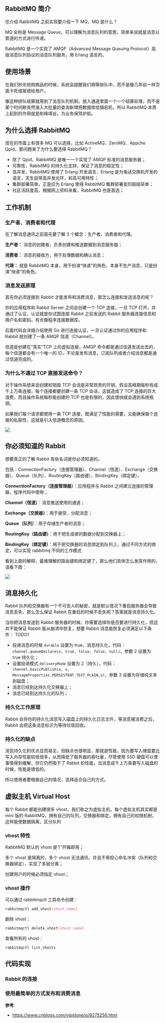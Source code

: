 ## RabbitMQ 简介

在介绍 RabbitMQ 之前实现要介绍一下 MQ，MQ 是什么？

MQ 全称是 Message Queue，可以理解为消息队列的意思，简单来说就是消息以管道的方式进行传递。

RabbitMQ 是一个实现了 AMQP（Advanced Message Queuing Protocol）高级消息队列协议的消息队列服务，用 Erlang 语言的。

## 使用场景

在我们秒杀抢购商品的时候，系统会提醒我们稍等排队中，而不是像几年前一样页面卡死或报错给用户。

像这种排队结算就用到了消息队列机制，放入通道里面一个一个结算处理，而不是某个时间断突然涌入大批量的查询新增把数据库给搞宕机，所以 RabbitMQ 本质上起到的作用就是削峰填谷，为业务保驾护航。

## 为什么选择 RabbitMQ

现在的市面上有很多 MQ 可以选择，比如 ActiveMQ、ZeroMQ、Appche Qpid，那问题来了为什么要选择 RabbitMQ？

- 除了 Qpid，RabbitMQ 是唯一一个实现了 AMQP 标准的消息服务器；
- 可靠性，RabbitMQ 的持久化支持，保证了消息的稳定性；
- 高并发，RabbitMQ 使用了 Erlang 开发语言，Erlang 是为电话交换机开发的语言，天生自带高并发光环，和高可用特性；
- 集群部署简单，正是应为 Erlang 使得 RabbitMQ 集群部署变的超级简单；
- 社区活跃度高，根据网上资料来看，RabbitMQ 也是首选；

## 工作机制

### 生产者、消费者和代理

在了解消息通讯之前首先要了解 3 个概念：生产者、消费者和代理。

**生产者：** 消息的创建者，负责创建和推送数据到消息服务器；

**消费者：** 消息的接收方，用于处理数据和确认消息；

**代理：** 就是 RabbitMQ 本身，用于扮演“快递”的角色，本身不生产消息，只是扮演“快递”的角色。

### 消息发送原理

首先你必须连接到 Rabbit 才能发布和消费消息，那怎么连接和发送消息的呢？

你的应用程序和 Rabbit Server 之间会创建一个 TCP 连接，一旦 TCP 打开，并通过了认证，认证就是你试图连接 Rabbit 之前发送的 Rabbit 服务器连接信息和用户名和密码，有点像程序连接数据库。

后面代码会详细介绍使用 Go 进行连接认证，一旦认证通过你的应用程序和 Rabbit 就创建了一条 AMQP 信道（Channel）。

信道是创建在“真实”TCP 上的虚拟连接，AMQP 命令都是通过信道发送出去的，每个信道都会有一个唯一的 ID，不论是发布消息，订阅队列或者介绍消息都是通过信道完成的。

### 为什么不通过 TCP 直接发送命令？

对于操作系统来说创建和销毁 TCP 会话是非常昂贵的开销，假设高峰期每秒有成千上万条连接，每个连接都要创建一条 TCP 会话，这就造成了 TCP 连接的巨大浪费，而且操作系统每秒能创建的 TCP 也是有限的，因此很快就会遇到系统瓶颈。

如果我们每个请求都使用一条 TCP 连接，既满足了性能的需要，又能确保每个连接的私密性，这就是引入信道概念的原因。

![](http://icdn.apigo.cn/blog/rabbit_channel.png)

## 你必须知道的 Rabbit

想要真正的了解 Rabbit 有些名词是你必须知道的。

包括：ConnectionFactory（连接管理器）、Channel（信道）、Exchange（交换器）、Queue（队列）、RoutingKey（路由键）、BindingKey（绑定键）。

**ConnectionFactory（连接管理器）**：应用程序与 Rabbit 之间建立连接的管理器，程序代码中使用；

**Channel（信道）**：消息推送使用的通道；

**Exchange（交换器）**：用于接受、分配消息；

**Queue（队列）**：用于存储生产者的消息；

**RoutingKey（路由键）**：用于把生成者的数据分配到交换器上；

**BindingKey（绑定键）**：用于把交换器的消息绑定到队列上，通过不同方式的绑定，可以实现 rabbitmq 不同的工作模式

看到上面的解释，最难理解的路由键和绑定键了，那么他们具体怎么发挥作用的，请看下图：

![](http://icdn.apigo.cn/blog/rabbit-producer.gif)

## 消息持久化

Rabbit 队列和交换器有一个不可告人的秘密，就是默认情况下重启服务器会导致消息丢失，那么怎么保证 Rabbit 在重启的时候不丢失呢？答案就是消息持久化。

当你把消息发送到 Rabbit 服务器的时候，你需要选择你是否要进行持久化，但这并不能保证 Rabbit 能从崩溃中恢复，想要 Rabbit 消息能恢复必须满足以下条件：
TODO1

- 投递消息的时候 `durable` 设置为 true，消息持久化，代码：`channel.queueDeclare(x, true, false, false, null)`，参数 2 设置为 true 持久化；
- 设置投递模式 `deliveryMode` 设置为 2（持久），代码：`channel.basicPublish(x, x, MessageProperties.PERSISTENT_TEXT_PLAIN,x)`，参数 3 设置为存储纯文本到磁盘；
- 消息已经到达持久化交换器上；
- 消息已经到达持久化的队列；

### 持久化工作原理

Rabbit 会将你的持久化消息写入磁盘上的持久化日志文件，等消息被消费之后，Rabbit 会把这条消息标识为等待垃圾回收。

### 持久化的缺点

消息持久化的优点显而易见，但缺点也很明显，那就是性能，因为要写入硬盘要比写入内存性能较低很多，从而降低了服务器的吞吐量，尽管使用 SSD 硬盘可以使事情得到缓解，但它仍然吸干了 Rabbit 的性能，当消息成千上万条要写入磁盘的时候，性能是很低的。

所以使用者要根据自己的情况，选择适合自己的方式。

## 虚拟主机 Virtual Host

每个 Rabbit 都能创建很多 vhost，我们称之为虚拟主机，每个虚拟主机其实都是 mini 版的 RabbitMQ，拥有自己的队列，交换器和绑定，拥有自己的权限机制，这样能使数据隔离，区分队列

### vhost 特性

RabbitMQ 默认的 vhost 是“/”开箱即用；

多个 vhost 是隔离的，多个 vhost 无法通讯，并且不用担心命名冲突（队列和交换器绑定），实现了多层分离；

创建用户的时候必须指定 vhost；

### vhost 操作

可以通过 rabbitmqctl 工具命令创建：

```sh
rabbitmqctl add_vhost[vhost_name]
```

删除 vhost：

```sh
rabbitmqctl delete_vhost[vhost_name]

```

查看所有的 vhost：

```
rabbitmqctl list_vhosts
```

## 代码实现

### Rabbit 的连接

### 使用最简单的方式发布和消费消息

**参考**:

- https://www.cnblogs.com/vipstone/p/9275256.html
